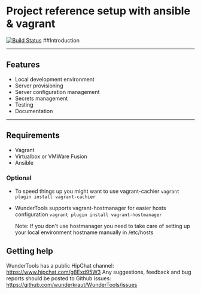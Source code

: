 # Project reference setup with ansible & vagrant

[![Build Status](https://travis-ci.org/wunderkraut/WunderTools.svg?branch=master)](https://travis-ci.org/wunderkraut/WunderTools)
##Introduction


-------------------------------------------------------------------------------

## Features
- Local development environment
- Server provisioning
- Server configuration management
- Secrets management
- Testing
- Documentation

-------------------------------------------------------------------------------


## Requirements
- Vagrant
- Virtualbox or VMWare Fusion
- Ansible

### Optional
- To speed things up you might want to use vagrant-cachier
```vagrant plugin install vagrant-cachier```

- WunderTools supports vagrant-hostmanager for easier hosts configuration
```vagrant plugin install vagrant-hostmanager```

  Note: If you don't use hostmanager you need to take care of setting up your local environment hostname manually in /etc/hosts

## Getting help
WunderTools has a public HipChat channel: https://www.hipchat.com/g8Exd95W3
Any suggestions, feedback and bug reports should be posted to Github issues: https://github.com/wunderkraut/WunderTools/issues

